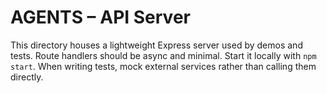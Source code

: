 # AGENTS – API Server

This directory houses a lightweight Express server used by demos and tests. Route handlers should be async and minimal. Start it locally with `npm start`. When writing tests, mock external services rather than calling them directly.
